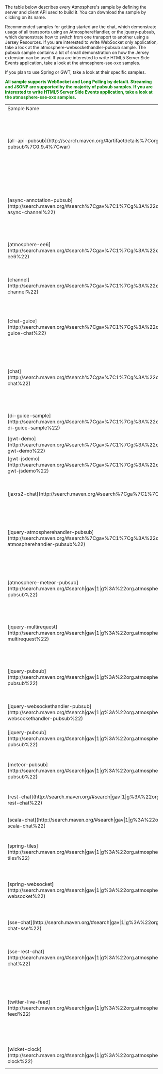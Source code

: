 The table below describes every Atmosphere's sample by defining the server and client API used to build it. You can download the sample by clicking on its name.

Recommended samples for getting started are the chat, which demonstrate usage of all transports using an AtmosphereHandler, or the jquery-pubsub, which demonstrate how to switch from one transport to another using a Jersey Resources. If you are interested to write WebSocket only application, take a look at the atmosphere-websockethandler-pubsub sample. The pubsub sample contains a lot of small demonstration on how the Jersey extension can be used. If you are interested to write HTML5 Server Side Events application, take a look at the atmosphere-sse-xxx samples.

If you plan to use Spring or GWT, take a look at their specific samples.

<font color="green">**All sample supports WebSocket and Long Polling by default. Streaming and JSONP are supported by the majority of pubsub samples. If you are interested to write HTML5 Server Side Events application, take a look at the atmosphere-sse-xxx samples.**</font>
<table width=100% height=100%>
    <tr>
        <td>Sample Name</td>
        <td>Description</td>
        <td>Server Components</td>
        <td>Client Components</td>
    </tr>
    <tr>
        <td>[all-api-pubsub](http://search.maven.org/#artifactdetails%7Corg.atmosphere.samples%7Catmosphere-all-api-pubsub%7C0.9.4%7Cwar)</td>
        <td>This sample implements a pubsub example that demonstrates all Atmosphere's API and extension. The use of AtmosphereResource, Meteor, Annotation like @Suspend and @Broadcast are demonstrated</td>
        <td>[AtmosphereHandler](https://github.com/Atmosphere/atmosphere/blob/master/samples/all-api-pubsub/src/main/scala/org/atmosphere/samples/pubsub/websocket/AtmosphereHandler.scala) [Jersey Resource](https://github.com/Atmosphere/atmosphere/blob/master/samples/all-api-pubsub/src/main/scala/org/atmosphere/samples/pubsub/websocket/Resource.scala) [Meteor](https://github.com/Atmosphere/atmosphere/blob/master/samples/all-api-pubsub/src/main/scala/org/atmosphere/samples/pubsub/websocket/Meteor.scala) [WebSocketProtocol](https://github.com/Atmosphere/atmosphere/blob/master/samples/all-api-pubsub/src/main/scala/org/atmosphere/samples/pubsub/websocket/DevoxxWebSocketProtocol.scala)</td>
        <td>Single [Callback](https://github.com/Atmosphere/atmosphere/blob/master/samples/all-api-pubsub/src/main/webapp/index.html) supporting WebSocket, Long-Polling, JSONP, Http-Streaming </td>
    </tr>
        <td>[async-annotation-pubsub](http://search.maven.org/#search%7Cgav%7C1%7Cg%3A%22org.atmosphere.samples%22%20AND%20a%3A%22atmosphere-async-channel%22)</td>
        <td>This sample demonstrates the use of the @Asynchronous annotation combined with the Callable<?> API, showing how an application can be fully asynchronous in its execution. The sample implements the pubsub concepts.</td>
        <td>[Jersey Resource](https://github.com/Atmosphere/atmosphere/blob/master/samples/async-annotation-pubsub/src/main/java/org/atmosphere/samples/pubsub/AsynchronousAnnotation.java) </td>
        <td>Single [Callback](https://github.com/Atmosphere/atmosphere/blob/master/samples/async-annotation-pubsub/src/main/webapp/index.html#L36) supporting WebSocket, Long-Polling, JSONP, Http-Streaming </td>
    </tr>
    <tr>
        <td>[atmosphere-ee6](http://search.maven.org/#search%7Cgav%7C1%7Cg%3A%22org.atmosphere.samples%22%20AND%20a%3A%22atmosphere-ee6%22)</td>
        <td>This sample demonstrates the use of @Suspend with Java EE's 6 annotation like @Resource and EJB Timer</td>
        <td>[Jersey Resource](https://github.com/Atmosphere/atmosphere/blob/master/samples/atmosphere-ee6/src/main/java/org/jersey/devoxx/samples/ee6/atmosphere/TimerResource.java)</td>
        <td>Http-Streaming</td>
    </tr>
    <tr>
        <td>[channel](http://search.maven.org/#search%7Cgav%7C1%7Cg%3A%22org.atmosphere.samples%22%20AND%20a%3A%22atmosphere-channel%22)</td>
        <td>This sample demonstrate the use of @Subscribe and @Publish annotation using a pub sub application. If you are migrating from CometD, this sample is for you.</td>
        <td>[Jersey Resource](https://github.com/Atmosphere/atmosphere/blob/master/samples/channel/src/main/java/org/atmosphere/samples/pubsub/TypedChannel.java)</td>
        <td></td>
    </tr>
    <tr>
        <td>[chat-guice](http://search.maven.org/#search%7Cgav%7C1%7Cg%3A%22org.atmosphere.samples%22%20AND%20a%3A%22atmosphere-guice-chat%22)</td>
        <td>This sample demonstrate the use of Google Guice with Atmosphere. The Chat application is implemented using @Suspend and @Broadcast annotation</td>
        <td>[Guice](https://github.com/Atmosphere/atmosphere/blob/master/samples/chat-guice/src/main/java/org/atmosphere/samples/guice/GuiceChatModule.java) [Jersey Resource](https://github.com/Atmosphere/atmosphere/blob/master/samples/chat-guice/src/main/java/org/atmosphere/samples/guice/ResourceChat.java)</td>
        <td>Javascript Functions demonstrating [WebSocket, falling back to Long-Polling](https://github.com/Atmosphere/atmosphere/blob/master/samples/chat-guice/src/main/webapp/jquery/application.js)</td>
    </tr>
    <tr>
        <td>[chat](http://search.maven.org/#search%7Cgav%7C1%7Cg%3A%22org.atmosphere.samples%22%20AND%20a%3A%22atmosphere-chat%22)</td>
        <td>This sample demonstrates the use of WebSocket (falling back to Long-Polling) using a simple AtmosphereHandler. The sample also demonstrates how to detect which transport are supported by the client and server by negotiating with the server.</td>
        <td>[AtmosphereHandler](https://github.com/Atmosphere/atmosphere/blob/master/samples/chat/src/main/java/org/atmosphere/samples/chat/ChatAtmosphereHandler.java)</td>
        <td>Javascript Functions demonstrating [WebSocket, falling back to Long-Polling](https://github.com/Atmosphere/atmosphere/blob/master/samples/chat/src/main/webapp/jquery/application.js). Code demonstrating how to negotiate with the server demonstrated as well</td>
    </tr>
    <tr>
        <td>[di-guice-sample](http://search.maven.org/#search%7Cgav%7C1%7Cg%3A%22org.atmosphere.samples%22%20AND%20a%3A%22atmosphere-di-guice-sample%22)</td>
        <td>The sample demonstrates the use of Atmosphere's Dependencies Injection using Guice</td>
        <td>[Jersey Resource](https://github.com/Atmosphere/atmosphere/blob/master/samples/di-guice-sample/src/main/java/org/atmosphere/samples/di/guice/MessageResource.java) [Guice](https://github.com/Atmosphere/atmosphere/blob/master/samples/di-guice-sample/src/main/java/org/atmosphere/samples/di/guice/GuiceContextListener.java)</td>
        <td>[Javascript Callback](https://github.com/Atmosphere/atmosphere/blob/master/samples/di-guice-sample/src/main/webapp/index.html#L46)</td>
    </tr>
    <tr>
        <td>[gwt-demo](http://search.maven.org/#search%7Cgav%7C1%7Cg%3A%22org.atmosphere.samples%22%20AND%20a%3A%22atmosphere-gwt-demo%22)</td>
        <td>This samples demonstrates the use of the Atmosphere GWT extension.</td>
        <td>[GWT](https://github.com/Atmosphere/atmosphere/blob/master/samples/gwt-demo/src/main/java/org/atmosphere/samples/server/AtmosphereHandler.java)</td>
        <td>[GWT](https://github.com/Atmosphere/atmosphere/blob/master/samples/gwt-demo/src/main/java/org/atmosphere/samples/client/GWTDemo.java)</td>
    </tr>
    <tr>
        <td>[gwt-jsdemo](http://search.maven.org/#search%7Cgav%7C1%7Cg%3A%22org.atmosphere.samples%22%20AND%20a%3A%22atmosphere-gwt-jsdemo%22)</td>
        <td>This sample demonstrates the use of the GWT Javascript client</td>
        <td>[GWT](https://github.com/Atmosphere/atmosphere/blob/master/samples/gwt-jsdemo/src/main/webapp/index.html)</td>
        <td>[GWT Javascript Library](https://github.com/Atmosphere/atmosphere/blob/master/samples/gwt-jsdemo/src/main/webapp/index.html)</td>
    </tr>
    <tr>
        <td>[jaxrs2-chat](http://search.maven.org/#search%7Cga%7C1%7Ca%3A%22atmosphere-jaxrs2-chat%22)</td>
        <td>This samples demonstrates the use of JAX RS Specification 2 using the @Context, ExecutionContext and @Suspend annotation</td>
        <td>[Jersey Resource](https://github.com/Atmosphere/atmosphere/blob/master/samples/jaxrs2-chat/src/main/java/org/atmosphere/samples/chat/jersey/Jaxrs2Chat.java)</td>
        <td>Javascript Functions demonstrating [WebSocket, falling back to Long-Polling](https://github.com/Atmosphere/atmosphere/blob/master/samples/jaxrs2-chat/src/main/webapp/jquery/application.js)</td>
    </tr>
    <tr>
        <td>[jquery-atmospherehandler-pubsub](http://search.maven.org/#search%7Cgav%7C1%7Cg%3A%22org.atmosphere.samples%22%20AND%20a%3A%22atmosphere-atmospherehandler-pubsub%22)</td>
        <td>This sample demonstrate the use of AtmosphereHandler for implementing a pub sub application. The sample supports Long-Polling, Http Streaming and WebSocket</td>
        <td>[AtmosphereHandler](https://github.com/Atmosphere/atmosphere/blob/master/samples/jquery-atmospherehandler-pubsub/src/main/java/org/atmosphere/samples/pubsub/AtmosphereHandlerPubSub.java#L39)</td>
        <td>[Javascript Function](https://github.com/Atmosphere/atmosphere/blob/master/samples/jquery-atmospherehandler-pubsub/src/main/webapp/index.html)</td>
    </tr>
    <tr>
        <td>[atmosphere-meteor-pubsub](http://search.maven.org/#search|gav|1|g%3A%22org.atmosphere.samples%22%20AND%20a%3A%22atmosphere-meteor-pubsub%22)</td>
        <td>This sample demonstrate the use of the Meteor API, from a Servlet, for implementing a pub sub application. The sample supports Long-Polling, Http Streaming and WebSocket</td>
        <td>[Meteor](https://github.com/Atmosphere/atmosphere/blob/master/samples/jquery-meteor-pubsub/src/main/java/org/atmosphere/samples/pubsub/MeteorPubSub.java)</td>
        <td>[Javascript Function](https://github.com/Atmosphere/atmosphere/blob/master/samples/jquery-meteor-pubsub/src/main/webapp/index.html#L8)</td>
    </tr>
    <tr>
        <td>[jquery-multirequest](http://search.maven.org/#search|gav|1|g%3A%22org.atmosphere.samples%22%20AND%20a%3A%22atmosphere-multirequest%22)</td>
        <td>This sample demonstrates how multi requests can be made using the jQuery.atmosphere.js. The sample implements the pub sub application.</td>
        <td>[Jersey Resource](https://github.com/Atmosphere/atmosphere/blob/master/samples/jquery-multirequest/src/main/java/org/atmosphere/samples/multirequest/handlers/Subscriber.java#L33)/td>
        <td>[Per Request and Global callback](https://github.com/Atmosphere/atmosphere/blob/master/samples/jquery-multirequest/src/main/webapp/js/main.js)</td>
    </tr>
    <tr>
        <td>[jquery-pubsub](http://search.maven.org/#search|gav|1|g%3A%22org.atmosphere.samples%22%20AND%20a%3A%22atmosphere-jquery-pubsub%22)</td>
        <td>This sample demonstrates all transports (WebSockets, Server Side Events, Long-Polling, Http Streaming and JSONP using a super simple Jersey Resource. The sample implements a pub sub application.</td>
        <td>[Jersey Resource](https://github.com/Atmosphere/atmosphere/blob/master/samples/jquery-pubsub/src/main/java/org/atmosphere/samples/pubsub/JQueryPubSub.java)</td>
        <td>[Javascript Function](https://github.com/Atmosphere/atmosphere/blob/master/samples/jquery-pubsub/src/main/webapp/index.html)</td>
    </tr>
    <tr>
        <td>[jquery-websockethandler-pubsub](http://search.maven.org/#search|gav|1|g%3A%22org.atmosphere.samples%22%20AND%20a%3A%22atmosphere-websockethandler-pubsub%22)</td>
        <td>This sample demonstrates how to write WebSocket only application</td>
        <td>[WebSocketHandler](https://github.com/Atmosphere/atmosphere/blob/master/samples/jquery-websockethandler-pubsub/src/main/java/org/atmosphere/samples/pubsub/WebSocketPubSub.java#L36)</td>
        <td>[Javascript Funtion](https://github.com/Atmosphere/atmosphere/blob/master/samples/jquery-websockethandler-pubsub/src/main/webapp/index.html#L36)</td>
    </tr>
    <tr>
        <td>[jquery-pubsub](http://search.maven.org/#search|gav|1|g%3A%22org.atmosphere.samples%22%20AND%20a%3A%22atmosphere-pubsub%22)</td>
        <td>This sample demonstrates a lot of server side functionality like broadcast/suspend/resume using a Jersey Resource.</td>
        <td>[Jersey Resource](https://github.com/Atmosphere/atmosphere/blob/master/samples/pubsub/src/main/java/org/atmosphere/samples/pubsub/PubSub.java)</td>
        <td></td>
    </tr>
    <tr>
        <td>[meteor-pubsub](http://search.maven.org/#search|gav|1|g%3A%22org.atmosphere.samples%22%20AND%20a%3A%22atmosphere-meteor-pubsub%22)</td>
        <td>This sample demonstrates of the Meteor API, from a Servlet, can be used to implement a chat application</td>
        <td>[Meteor](https://github.com/Atmosphere/atmosphere/blob/master/samples/meteor-chat/src/main/java/org/atmosphere/samples/chat/MeteorChat.java)</td>
        <td>[Javascript Function](https://github.com/Atmosphere/atmosphere/blob/master/samples/meteor-chat/src/main/webapp/jquery/application.js)</td>
    </tr>
    <tr>
        <td>[rest-chat](http://search.maven.org/#search|gav|1|g%3A%22org.atmosphere.samples%22%20AND%20a%3A%22atmosphere-rest-chat%22)</td>
        <td>This sample demonstrates the use of a Jersey Resource for implementing a chat application</td>
        <td>[Jersey Resource](https://github.com/Atmosphere/atmosphere/blob/master/samples/rest-chat/src/main/java/org/atmosphere/samples/chat/jersey/ResourceChat.java)</td>
        <td>[Javascript Function](https://github.com/Atmosphere/atmosphere/blob/master/samples/rest-chat/src/main/webapp/jquery/application.js)</td>
    </tr>
    <tr>
        <td>[scala-chat](http://search.maven.org/#search|gav|1|g%3A%22org.atmosphere.samples%22%20AND%20a%3A%22atmosphere-scala-chat%22)</td>
        <td>This sample demonstrates how to use Scala to write a chat application</td>
        <td>[Scala Resource](https://github.com/Atmosphere/atmosphere/blob/master/samples/scala-chat/src/main/scala/org/atmosphere/samples/scala/chat/ScalaChat.scala)</td>
        <td>[Javascript Function](https://github.com/Atmosphere/atmosphere/blob/master/samples/scala-chat/src/main/webapp/jquery/application.js)</td>
    </tr>
    <tr>
        <td>[spring-tiles](http://search.maven.org/#search|gav|1|g%3A%22org.atmosphere.samples%22%20AND%20a%3A%22atmosphere-spring-tiles%22)</td>
        <td>This sample demonstrates how to use the Spring and Tiles Framework with AtmosphereHandler. The sample implements a pubsub application</td>
        <td>[Spring Controller](https://github.com/Atmosphere/atmosphere/blob/master/samples/spring-tiles/src/main/java/org/atmosphere/samples/pubsub/spring/PubSubController.java)</td>
        <td>[Javascript Function](https://github.com/Atmosphere/atmosphere/blob/master/samples/spring-tiles/src/main/webapp/pages/pubsubHeader.jsp#L6)</td>
    </tr>
    <tr>
        <td>[spring-websocket](http://search.maven.org/#search|gav|1|g%3A%22org.atmosphere.samples%22%20AND%20a%3A%22atmosphere-spring-websocket%22)</td>
        <td>This sample demonstrates the use of Spring with Atmosphere WebSocketHandler, Meteor and AtmosphereHandler</td>
        <td>[Meteor](https://github.com/Atmosphere/atmosphere/blob/master/samples/spring-websocket/src/main/java/org/atmosphere/samples/pubsub/utils/AtmosphereUtils.java#L31) [Service](https://github.com/Atmosphere/atmosphere/blob/master/samples/spring-websocket/src/main/java/org/atmosphere/samples/pubsub/services/ChatService.java) [WebSocketProtocol](https://github.com/Atmosphere/atmosphere/blob/master/samples/spring-websocket/src/main/java/org/atmosphere/samples/pubsub/config/protocol/DelegatingWebSocketProtocol.java)</td>
        <td>[Spring View](https://github.com/Atmosphere/atmosphere/blob/master/samples/spring-websocket/src/main/webapp/WEB-INF/views/home.jsp#L9)</td>
    </tr>
    <tr>
        <td>[sse-chat](http://search.maven.org/#search|gav|1|g%3A%22org.atmosphere.samples%22%20AND%20a%3A%22atmosphere-chat-sse%22)</td>
        <td>This sample demonstrates how to use HTML 5 Server Sides Events to build a chat application using an AtmosphereHandler</td>
        <td>[AtmosphereHandler](https://github.com/Atmosphere/atmosphere/blob/master/samples/sse-chat/src/main/java/org/atmosphere/samples/chat/ChatAtmosphereHandler.java)</td>
        <td>[Javascript Function](https://github.com/Atmosphere/atmosphere/blob/master/samples/sse-chat/src/main/webapp/jquery/application.js)</td>
    </tr>
    <tr>
        <td>[sse-rest-chat](http://search.maven.org/#search|gav|1|g%3A%22org.atmosphere.samples%22%20AND%20a%3A%22atmosphere-sse-rest-chat%22)</td>
        <td>This sample demonstrates how to use HTML 5 Server Sides Events to build a chat application using a Jersey Resource</td>
        <td>[Jersey Resource](https://github.com/Atmosphere/atmosphere/blob/master/samples/sse-rest-chat/src/main/java/org/atmosphere/samples/chat/jersey/ResourceChat.java#L33)</td>
        <td>[Javascript Function](https://github.com/Atmosphere/atmosphere/blob/master/samples/sse-rest-chat/src/main/webapp/jquery/application.js)</td>
    </tr>
    <tr>
        <td>[twitter-live-feed](http://search.maven.org/#search|gav|1|g%3A%22org.atmosphere.samples%22%20AND%20a%3A%22atmosphere-twitter-live-feed%22)</td>
        <td>This sample demonstrates how to use jQuery.atmosphere.js to implements a real time Twitter Search using a simple Jersey Resource. It also demonstrate how BroadcastFilter can be used to mark to handle large set of data to send back to the client</td>
        <td>[Jersey Resource](https://github.com/Atmosphere/atmosphere/blob/master/samples/twitter-live-feed/src/main/java/org/atmosphere/samples/twitter/TwitterFeed.java#L48)</td>
        <td>[JavaScript Function](https://github.com/Atmosphere/atmosphere/blob/master/samples/twitter-live-feed/src/main/webapp/index.html#L34)</td>
    </tr>
    <tr>
        <td>[wicket-clock](http://search.maven.org/#search|gav|1|g%3A%22org.atmosphere.samples%22%20AND%20a%3A%22atmosphere-wicket-clock%22)</td>
        <td>This sample demonstrates how Atmosphere can be used with the Wicket Framework</td>
        <td>[Meteor](https://github.com/Atmosphere/atmosphere/blob/master/samples/wicket-clock/src/main/java/org/atmosphere/samples/wicket/PushPage.java#L40)</td>
        <td>[Wicket](https://github.com/Atmosphere/atmosphere/blob/master/samples/wicket-clock/src/main/java/org/atmosphere/samples/wicket/ClockPanel.java)</td>
    </tr>
